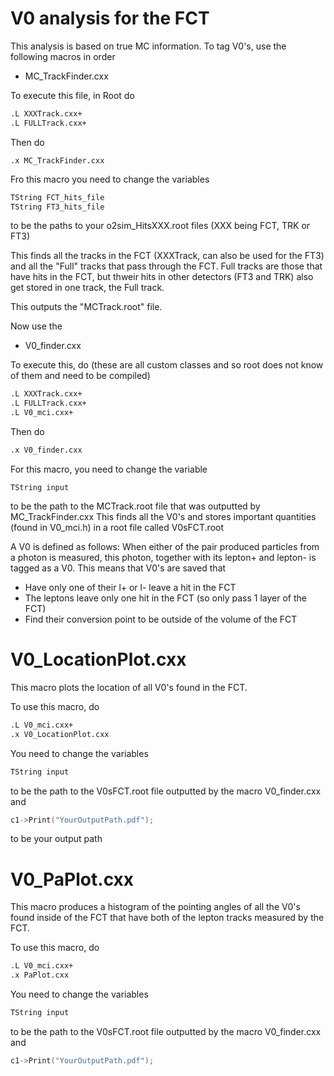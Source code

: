 # V0 analysis for the FCT

This analysis is based on true MC information. To tag V0's, use the following macros in order

- MC_TrackFinder.cxx 

To execute this file, in Root do
```sh
.L XXXTrack.cxx+
.L FULLTrack.cxx+
```
Then do
```
.x MC_TrackFinder.cxx
```
Fro this macro you need to change the variables
```cpp
TString FCT_hits_file
TString FT3_hits_file
```
to be the paths to your o2sim_HitsXXX.root files (XXX being FCT, TRK or FT3)

This finds all the tracks in the FCT (XXXTrack, can also be used for the FT3) and all the "Full" tracks that pass through the FCT. Full tracks are those that have hits in the FCT, but thweir hits in other detectors (FT3 and TRK) also get stored in one track, the Full track.

This outputs the "MCTrack.root" file.

Now use the 
- V0_finder.cxx

To execute this, do (these are all custom classes and so root does not know of them and need to be compiled)
```sh
.L XXXTrack.cxx+
.L FULLTrack.cxx+
.L V0_mci.cxx+
```
Then do 
```sh
.x V0_finder.cxx
```
For this macro, you need to change the variable
```cp
TString input
```
to be the path to the MCTrack.root file that was outputted by MC_TrackFinder.cxx 
This finds all the V0's and stores important quantities (found in V0_mci.h) in a root file called V0sFCT.root

A V0 is defined as follows: When either of the pair produced particles from a photon is measured, this photon, together with its lepton+ and lepton- is tagged as a V0.
This means that V0's are saved that
- Have only one of their l+ or l- leave a hit in the FCT
- The leptons leave only one hit in the FCT (so only pass 1 layer of the FCT)
- Find their conversion point to be outside of the volume of the FCT

# V0_LocationPlot.cxx
This macro plots the location of all V0's found in the FCT. 

To use this macro, do
```sh
.L V0_mci.cxx+
.x V0_LocationPlot.cxx
```

You need to change the variables
```cpp
TString input
```
to be the path to the V0sFCT.root file outputted by the macro V0_finder.cxx
and
```cpp
c1->Print("YourOutputPath.pdf");
```
to be your output path

# V0_PaPlot.cxx
This macro produces a histogram of the pointing angles of all the V0's found inside of the FCT that have both of the lepton tracks measured by the FCT.

To use this macro, do
```sh
.L V0_mci.cxx+
.x PaPlot.cxx
```

You need to change the variables
```cpp
TString input
```
to be the path to the V0sFCT.root file outputted by the macro V0_finder.cxx
and
```cpp
c1->Print("YourOutputPath.pdf");
```
